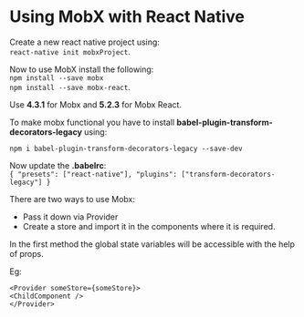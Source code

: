 # Using MobX with React Native

Create a new react native project using: <br>
`react-native init mobxProject`.

Now to use MobX install the following: <br>
`npm install --save mobx` <br>
`npm install --save mobx-react`.

Use <b>4.3.1</b> for Mobx and <b>5.2.3</b> for Mobx React.

To make mobx functional you have to install <b>babel-plugin-transform-decorators-legacy</b> using: <br>

`npm i babel-plugin-transform-decorators-legacy --save-dev` <br>

Now update the <b>.babelrc</b>: <br>
`{
  "presets": ["react-native"],
  "plugins": ["transform-decorators-legacy"]
}`

There are two ways to use Mobx:
* Pass it down via Provider
* Create a store and import it in the components where it is required.

In the first method the global state variables will be accessible with the help of props.

Eg:  <br>

`<Provider someStore={someStore}>`<br>
    `<ChildComponent />`<br>
`</Provider>`


